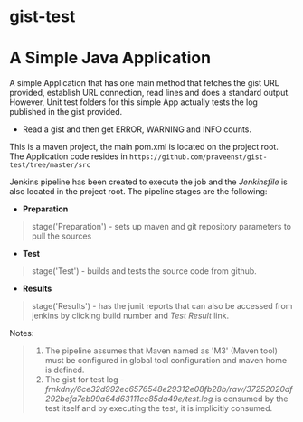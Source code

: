 # gist-test

A Simple Java Application
==========================

A simple Application that has one main method that fetches the gist URL provided,
establish URL connection, read lines and does a standard output. However, Unit test
folders for this simple App actually tests the log published in the gist provided.
 - Read a gist and then get ERROR, WARNING and INFO counts.

This is a maven project, the main pom.xml is located on the project root. The Application
code resides in `https://github.com/praveenst/gist-test/tree/master/src`

Jenkins  pipeline has been created to execute the job and the *Jenkinsfile* is also located
in the project root. The pipeline stages are the following:

  * **Preparation**
  > stage('Preparation')  - sets up maven and git repository parameters to pull the sources
  * **Test**
  > stage('Test') - builds and tests the source code from github.
  * **Results**
  > stage('Results') - has the junit reports that can also be accessed from jenkins by clicking
  build number and *Test Result* link.

Notes:

> 1) The pipeline assumes that Maven named as 'M3' (Maven tool) must be configured
in global tool configuration and maven home is defined.  
> 2) The gist for test log - *frnkdny/6ce32d992ec6576548e29312e08fb28b/raw/37252020df292befa7eb99a64d63111cc85da49e/test.log* is consumed by the test itself and by executing the test, it is implicitly consumed.
